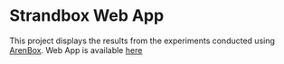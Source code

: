 # Strandbox Web App

This project displays the results from the experiments conducted using [ArenBox](https://github.com/arenabox/ArenaBox). Web App is available [here](https://strandbox.streamlit.app)
